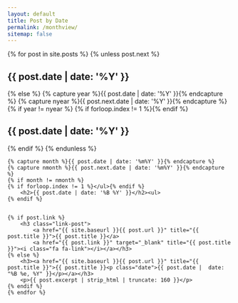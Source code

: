 ```yaml
---
layout: default
title: Post by Date
permalink: /monthview/
sitemap: false
---
```


<div id="index">
    {% for post in site.posts %}
        {% unless post.next %}
            <h2>{{ post.date | date: '%Y' }}</h2>
        {% else %}
            {% capture year %}{{ post.date | date: '%Y' }}{% endcapture %}
            {% capture nyear %}{{ post.next.date | date: '%Y' }}{% endcapture %}
            {% if year != nyear %}
            {% if forloop.index != 1 %}</ul>{% endif %}
                <h2>{{ post.date | date: '%Y' }}</h2>
            {% endif %}
        {% endunless %}

    {% capture month %}{{ post.date | date: '%m%Y' }}{% endcapture %}
    {% capture nmonth %}{{ post.next.date | date: '%m%Y' }}{% endcapture %}
    {% if month != nmonth %}
    {% if forloop.index != 1 %}</ul>{% endif %}
        <h2>{{ post.date | date: '%B %Y' }}</h2><ul>
    {% endif %}


    {% if post.link %}
        <h3 class="link-post">
            <a href="{{ site.baseurl }}{{ post.url }}" title="{{ post.title }}">{{ post.title }}</a>
            <a href="{{ post.link }}" target="_blank" title="{{ post.title }}"><i class="fa fa-link"></i></a></h3>
    {% else %}
        <h3><a href="{{ site.baseurl }}{{ post.url }}" title="{{ post.title }}">{{ post.title }}<p class="date">{{ post.date |  date: "%B %e, %Y" }}</p></a></h3>
        <p>{{ post.excerpt | strip_html | truncate: 160 }}</p>
    {% endif %}
    {% endfor %}
</div>
